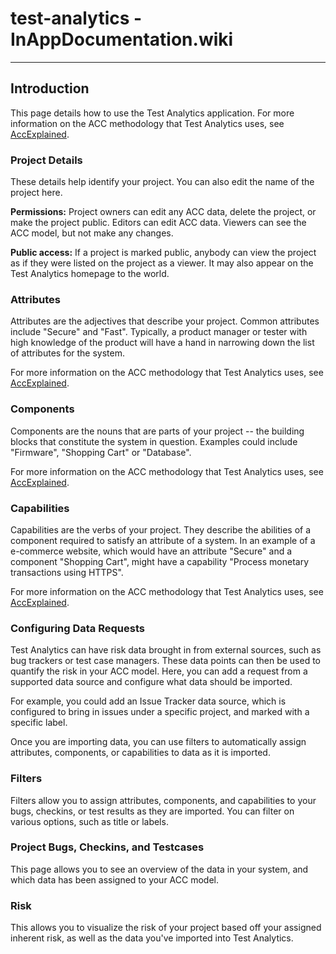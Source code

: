 # test-analytics - InAppDocumentation.wiki

---

Introduction
------------

This page details how to use the Test Analytics application. For more information on the ACC methodology that Test Analytics uses, see [AccExplained](AccExplained.wiki.md).

### Project Details

These details help identify your project. You can also edit the name of the project here.

**Permissions:** Project owners can edit any ACC data, delete the project, or make the project public. Editors can edit ACC data. Viewers can see the ACC model, but not make any changes.

**Public access:** If a project is marked public, anybody can view the project as if they were listed on the project as a viewer. It may also appear on the Test Analytics homepage to the world.

### Attributes

Attributes are the adjectives that describe your project. Common attributes include "Secure" and "Fast". Typically, a product manager or tester with high knowledge of the product will have a hand in narrowing down the list of attributes for the system.

For more information on the ACC methodology that Test Analytics uses, see [AccExplained](AccExplained.wiki.md).

### Components

Components are the nouns that are parts of your project -- the building blocks that constitute the system in question. Examples could include "Firmware", "Shopping Cart" or "Database".

For more information on the ACC methodology that Test Analytics uses, see [AccExplained](AccExplained.wiki.md).

### Capabilities

Capabilities are the verbs of your project. They describe the abilities of a component required to satisfy an attribute of a system. In an example of a e-commerce website, which would have an attribute "Secure" and a component "Shopping Cart", might have a capability "Process monetary transactions using HTTPS".

For more information on the ACC methodology that Test Analytics uses, see [AccExplained](AccExplained.wiki.md).

### Configuring Data Requests

Test Analytics can have risk data brought in from external sources, such as bug trackers or test case managers. These data points can then be used to quantify the risk in your ACC model. Here, you can add a request from a supported data source and configure what data should be imported.

For example, you could add an Issue Tracker data source, which is configured to bring in issues under a specific project, and marked with a specific label.

Once you are importing data, you can use filters to automatically assign attributes, components, or capabilities to data as it is imported.

### Filters

Filters allow you to assign attributes, components, and capabilities to your bugs, checkins, or test results as they are imported. You can filter on various options, such as title or labels.

### Project Bugs, Checkins, and Testcases

This page allows you to see an overview of the data in your system, and which data has been assigned to your ACC model.

### Risk

This allows you to visualize the risk of your project based off your assigned inherent risk, as well as the data you've imported into Test Analytics.

